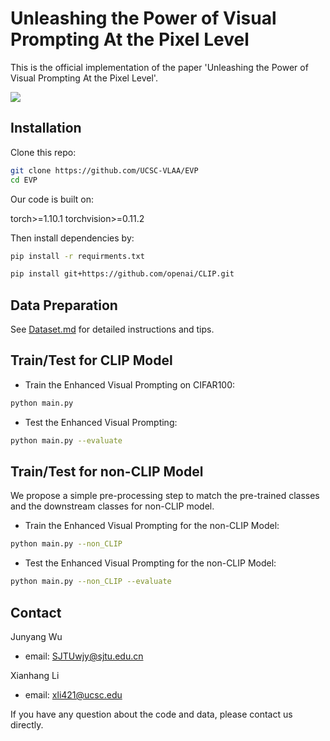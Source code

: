 # Unleashing the Power of Visual Prompting At the Pixel Level

This is the official implementation of the paper 'Unleashing the Power of Visual Prompting At the Pixel Level'.

![](https://github.com/jywu511/Unleashing-the-Power-of-Visual-Prompting-At-the-Pixel-Level/blob/main/methods.png)

## Installation

Clone this repo:

```bash
git clone https://github.com/UCSC-VLAA/EVP
cd EVP
```

Our code is built on:

torch>=1.10.1
torchvision>=0.11.2


Then install dependencies by:

```bash
pip install -r requirments.txt

pip install git+https://github.com/openai/CLIP.git
```

## Data Preparation

See [Dataset.md](https://github.com/jywu511/Unleashing-the-Power-of-Visual-Prompting-At-the-Pixel-Level/blob/main/datasets/Dataset%20Preparation.md)
for detailed instructions and tips.

## Train/Test for CLIP Model

* Train the Enhanced Visual Prompting on CIFAR100:

```bash
python main.py 
```

* Test the Enhanced Visual Prompting:

```bash
python main.py --evaluate
```

## Train/Test for non-CLIP Model

We propose a simple pre-processing step to match the pre-trained classes and the downstream classes for non-CLIP model. 

* Train the Enhanced Visual Prompting for the non-CLIP Model:

```bash
python main.py --non_CLIP
```

* Test the Enhanced Visual Prompting for the non-CLIP Model:

```bash
python main.py --non_CLIP --evaluate 
```


## Contact

Junyang Wu
- email: SJTUwjy@sjtu.edu.cn


Xianhang Li
- email: xli421@ucsc.edu


If you have any question about the code and data, please contact us directly.



